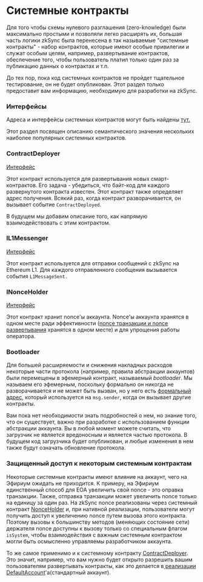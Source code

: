 # Системные контракты

Для того чтобы схемы нулевого разглашения (zero-knowledge) были максимально простыми и позволяли легко расширять их, большая часть логики zkSync была перенесена в так называемые "системные контракты" - набор контрактов, которые имеют особые привилегии и служат особым целям, например, развертывание контрактов, обеспечение того, чтобы пользователь платил только один раз за публикацию данных о контрактах и т.п.&#x20;

До тех пор, пока код системных контрактов не пройдет тщательное тестирование, он не будет опубликован. Этот раздел только предоставит вам информацию, необходимую для разработки на zkSync.

### Интерфейсы <a href="#interfaces" id="interfaces"></a>

Адреса и интерфейсы системных контрактов могут быть найдены [тут.](https://github.com/matter-labs/v2-testnet-contracts/blob/main/l2/system-contracts/Constants.sol)

Этот раздел посвящен описанию семантического значения нескольких наиболее популярных системных контрактов.

### ContractDeployer <a href="#contractdeployer" id="contractdeployer"></a>

[Интерфейс](https://github.com/matter-labs/v2-testnet-contracts/blob/6a93ff85d33dfff0008624eb9777d5a07a26c55d/l2/system-contracts/interfaces/IContractDeployer.sol#L5)

Этот контракт используется для развертывания новых смарт-контрактов. Его задача - убедиться, что байт-код для каждого развернутого контракта известен. Этот контракт также определяет адрес получения. Всякий раз, когда контракт разворачивается, он вызывает событие `ContractDeployed`.&#x20;

В будущем мы добавим описание того, как напрямую взаимодействовать с этим контрактом.

### IL1Messenger <a href="#il1messenger" id="il1messenger"></a>

[Интерфейс](https://github.com/matter-labs/v2-testnet-contracts/blob/6a93ff85d33dfff0008624eb9777d5a07a26c55d/l2/system-contracts/interfaces/IL1Messenger.sol#L5)

Этот контракт используется для отправки сообщений с zkSync на Ethereum L1. Для каждого отправленного сообщения вызывается события `L1MessageSent.`

### INonceHolder <a href="#inonceholder" id="inonceholder"></a>

[Интерфейс](https://github.com/matter-labs/v2-testnet-contracts/blob/6a93ff85d33dfff0008624eb9777d5a07a26c55d/l2/system-contracts/interfaces/INonceHolder.sol#L5)

Этот контракт хранит nonce'ы аккаунта. Nonce'ы аккаунта хранятся в одном месте ради эффективности ([nonce транзакции и nonce развертывания](broken-reference) хранятся в одном месте) и для упрощения работы оператора.

### Bootloader <a href="#bootloader" id="bootloader"></a>

Для большей расширяемости и снижения накладных расходов некоторые части протокола (например, правила абстракции аккаунтов) были перемещены в эфемерный контракт, называемый _bootloader_. Мы называем его эфемерным, поскольку формально он никогда не разворачивается и не может быть вызван, но у него есть [формальный адрес](https://github.com/matter-labs/v2-testnet-contracts/blob/6a93ff85d33dfff0008624eb9777d5a07a26c55d/l2/system-contracts/Constants.sol#L19), который используется на `msg.sender`, когда он вызывает другие контракты.

Вам пока нет необходимости знать подробностей о нем, но знание того, что он существует, важно при разработке с использованием функции абстракции аккаунта. Вы в любой момент можете считать, что загрузчик не является вредоносным и является частью протокола. В будущем код загрузчика будет опубликован, и любые изменения в нем также будут означать обновление протокола.

### Защищенный доступ к некоторым системным контрактам <a href="#protected-access-to-some-of-the-system-contracts" id="protected-access-to-some-of-the-system-contracts"></a>

Некоторые системные контракты имеют влияние на аккаунт, чего на Эфириум ожидать не приходится. К примеру, на Эфириум единственный способ для ЕОА увеличить свой nonce - это оправка транзакции. Также, отправка транзакции может увеличить nonce только на единицу за один раз. На zkSync nonce реализованы через системный контракт [NonceHolder](https://v2-docs.zksync.io/dev/developer-guides/contracts/system-contracts.html#inonceholder) и, при нативной реализации, пользователи могут получить доступ к увеличению nonce путем вызова этого контракта. Поэтому вызовы к большинству методов (меняющих состояние сети)  держателя nonce доступны к вызову только со специальным флагом `isSystem`, чтобы взаимодействия с важным системным контрактом могли быть осмысленно управляемы разработчиком аккаунта.

То же самое применимо и к системному контракту [ContractDeployer](https://v2-docs.zksync.io/dev/developer-guides/contracts/system-contracts.html#contractdeployer). Это значит, например, что вам нужно будет открыто разрешить вашим пользователям развертывать контракты, как это делается в[ реализации DefaultAccount](https://github.com/matter-labs/v2-testnet-contracts/blob/main/l2/system-contracts/DefaultAccount.sol#L126)'a(стандартный аккаунт).

### &#x20;<a href="#interfaces" id="interfaces"></a>
